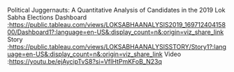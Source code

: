 Political Juggernauts: A Quantitative Analysis of Candidates in the 2019 Lok Sabha Elections
Dashboard ;https://public.tableau.com/views/LOKSABHAANALYSIS2019_16971240415800/Dashboard1?:language=en-US&:display_count=n&:origin=viz_share_link
Story ;https://public.tableau.com/views/LOKSABHAANALYSISSTORY/Story1?:language=en-US&:display_count=n&:origin=viz_share_link
Video :https://youtu.be/ejAycipTvS8?si=VfIHtPmKFoB_N23q

